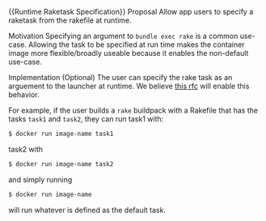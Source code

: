 {{Runtime Raketask Specification}}
Proposal
Allow app users to specify a raketask from the rakefile at runtime.

Motivation
Specifying an argument to `bundle exec rake` is a common use-case. Allowing the task to be
specified at run time makes the container image more flexible/broadly useable because it enables
the non-default use-case.

Implementation (Optional)
The user can specify the rake task as an arguement to the launcher at runtime.
We believe [this rfc](https://github.com/buildpacks/rfcs/blob/main/text/0045-launcher-arguments.md) will enable this behavior.

For example, if the user builds a `rake` buildpack with a Rakefile that has the tasks `task1` and `task2`,
they can run task1 with:

```bash
$ docker run image-name task1
```

task2 with
```bash
$ docker run image-name task2
```

and simply running
```bash
$ docker run image-name
```
will run whatever is defined as the default task.

